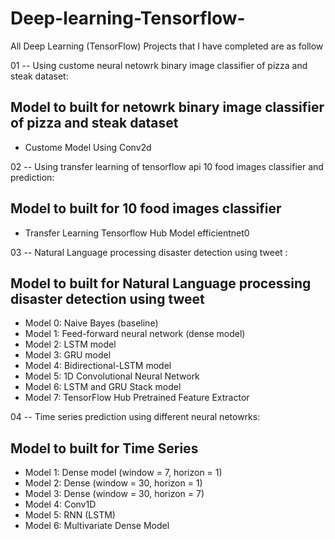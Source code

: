 # Deep-learning-Tensorflow-
All Deep Learning (TensorFlow) Projects that I have completed are as follow

01 -- Using custome neural netowrk binary image classifier of pizza and steak dataset:
## Model to built for netowrk binary image classifier of pizza and steak dataset
* Custome Model Using Conv2d

02 -- Using transfer learning of tensorflow api 10 food images classifier and prediction:
## Model to built for 10 food images classifier 
* Transfer Learning Tensorflow Hub Model efficientnet0 

03 -- Natural Language processing disaster detection using tweet :
## Model to built for Natural Language processing disaster detection using tweet
* Model 0: Naive Bayes (baseline)
* Model 1: Feed-forward neural network (dense model)
* Model 2: LSTM model
* Model 3: GRU model
* Model 4: Bidirectional-LSTM model
* Model 5: 1D Convolutional Neural Network
* Model 6: LSTM and GRU Stack model
* Model 7: TensorFlow Hub Pretrained Feature Extractor

04 -- Time series prediction using different neural netowrks:
## Model to built for Time Series
* Model 1: Dense model (window = 7, horizon = 1)
* Model 2: Dense (window = 30, horizon = 1)
* Model 3: Dense (window = 30, horizon = 7)
* Model 4: Conv1D
* Model 5: RNN (LSTM)
* Model 6: Multivariate Dense Model
